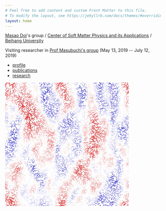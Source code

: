 ```yaml
---
# Feel free to add content and custom Front Matter to this file.
# To modify the layout, see https://jekyllrb.com/docs/themes/#overriding-theme-defaults
layout: home
---
```

[Masao Doi](http://mdoi.jp/index_E.html)'s group / [Center of Soft Matter Physics and its Applications](http://onsager.buaa.edu.cn) / [Beihang University](https://www.buaa.edu.cn)

Visiting researcher in [Prof Masubuchi's group](http://rheology.jp/nagoya/) (May 13, 2019 -- July 12, 2019)

- [profile](/profile/)
- [publications](/publications/)
- [research](/research/)

![sedimentation](/assets/img/sedimentation.jpg)
